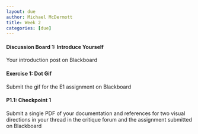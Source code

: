```yaml
---
layout: due
author: Michael McDermott
title: Week 2
categories: [due]
---
```


#### Discussion Board 1: Introduce Yourself

Your introduction post on Blackboard

#### Exercise 1: Dot Gif

Submit the gif for the E1 assignment on Blackboard

#### P1.1: Checkpoint 1

Submit a single PDF of your documentation and references for two visual directions in your thread in the critique forum and the assignment submitted on Blackboard
